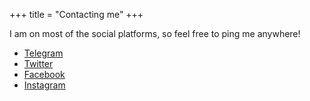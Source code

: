 +++
title = "Contacting me"
+++

I am on most of the social platforms, so feel free to ping me anywhere!

* [Telegram](https://t.me/crazyuploader)
* [Twitter](https://twitter.com/crazyjugal)
* [Facebook](https://facebook.com/profile.php?id=100051213879144)
* [Instagram](https://instagram.com/crazyjugal)
